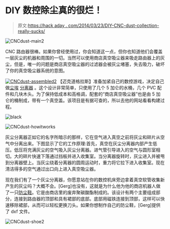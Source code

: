 # DIY 数控除尘真的很烂！

> 原文:[https://hack aday . com/2014/03/23/DIY-CNC-dust-collection-really-sucks/](https://hackaday.com/2014/03/23/diy-cnc-dust-collection-really-sucks/)

![CNCdust-main2](../Images/cff7fbb42e5b0269f96190f77cc4f1c3.png)

CNC 路由器很棒。如果你曾经使用过，你会知道这一点，但你也知道他们会覆盖一层灰尘的机器和周围的一切。当然可以使用商店真空吸尘器来吸走路由器上的灰尘，但是，唯一的问题是商店真空吸尘器的过滤器会被灰尘堵塞，失去吸力，破坏了你的真空吸尘器系统的意图。

[![CNCdust-assembled2](../Images/6cf437a15539c130ec11463f54c9b6e6.png)](http://2.bp.blogspot.com/-iwYu9-xAb0Y/UyfFF_JYBZI/AAAAAAAAAMQ/Vq-ARtStc5w/s1600/19.JPG) 【迈克道格拉斯】准备加紧自己的数控游戏，决定自己做[尘埃](http://dbugslife.blogspot.com/2014/03/thein-baffle-cyclone-separator.html)  [分离器](http://dbugslife.blogspot.com/2014/03/thein-baffle-cyclone-separator.html) 。这个设计非常简单，只使用了几个 5 加仑的水桶，几个 PVC 配件和几块木头。为了保持低成本和高格调，配套的“商店真空吸尘器”也是由 5 加仑的桶制成，带有一个真空盖。该项目是有据可查的，所以去他的网站看看构建过程。

![black](../Images/9489bdee87cca274cea68c955c46d258.png)

![CNCdust-howitworks](../Images/dfe2952bbdaaaa6b40cb9c4f0d01c416.png)

灰尘分离器正如它的名字所暗示的那样，它在空气进入真空之前将灰尘和碎片从空气中分离出来。下图显示了它的工作原理:首先，真空在灰尘分离器内部产生低压。低压将充满灰尘的空气吸入灰尘分离器。进气管引导进入的空气与圆形室相切。大的碎片快速下落通过挡板并进入收集室。当分离器旋转时，灰尘进入并被甩到分离器壁上。当灰尘绕着分离器的圆周运动时，重力将它拉下进入收集室。现在清洁得多的空气通过出口向上进入真空吸尘器。

现在我们有了一个灰尘分离器，你愿意站在你的数控机床旁边拿着真空软管收集新产生的灰尘吗？大概不会。[Gerg]也没有，这就是为什么他为他的商店机器人做了一只[防尘鞋](http://www.instructables.com/id/Magnetic-ShopBot-Dust-Skirt/?ALLSTEPS)。它是由商店里的废弃聚碳酸酯制成的。该设计有两个主要组成部分，连接到路由器的顶部和具有裙部的底部。底部用磁铁连接到顶部，这样可以快速移除裙部，从而可以轻松更换刀头。如果你想制作自己的防尘鞋，[Gerg]提供了 dxf 文件。

![CNCdust-shoe2](../Images/9f5bc4163ed3ef947accc1e7dde291a1.png)